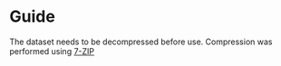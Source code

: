 # Guide

The dataset needs to be decompressed before use.
Compression was performed using [7-ZIP](https://7-zip.org.pl/)
